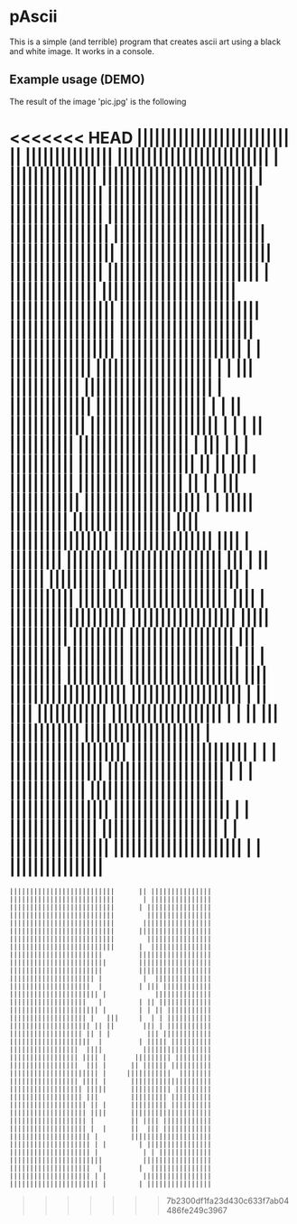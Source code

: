 # pAscii

This is a simple (and terrible) program that creates ascii
art using a black and white image. It works in a console.


## Example usage (DEMO)

The result of the image 'pic.jpg' is the following

<<<<<<< HEAD
		||||||||||||||||||||||||||      || |||||||||||||||
		||||||||||||||||||||||||||       | |||||||||||||||
		||||||||||||||||||||||||||      | ||||||||||||||||
		||||||||||||||||||||||||||        ||||||||||||||||
		||||||||||||||||||||||||||       |||||||||||||||||
		||||||||||||||||||||||||||      ||||||||||||||||||
		||||||||||||||||||||||||||        ||||||||||||||||
		||||||||||||||||||||||||||      |  |||||||||||||||
		|||||||||||||||||||||||         ||||||||||||||||||
		||||||||||||||||||||||||        ||||||||||||||||||
		|||||||||||||||||||||||         ||||||||||||||||||
		||||||||||||||||||||| |          |  ||||||||||||||
		||||||||||||||||||||  |         | ||| ||||||||||||
		|||||||||||||||||||||| |            ||||||||||||||
		|||||||||||||||||||   |         | || |||||||||||||
		|||||||||||||||||||||| |        | | || |||||||||||
		||||||||||||||||||| |   |||     |  | | |||||||||||
		|||||||||||||||||||| || ||       ||| | |||||||||||
		|||||||||||||||||| || | |         ||| ||||||||||||
		||||||||||||||||||||  |         | ||||| ||||||||||
		|||||||||||||||||  ||||          |||||||||||||||||
		||||||||||||||||| |||| |       ||||||||| |||||||||
		|||||||||||||||||  ||| |      || |||||| ||||||||||
		|||||||||||||||||||||| |     |||||||||||  ||||||||
		||||||||||||||||| |||| |      ||||||||||||||||||||
		|||||||||||||||||| |||||      |||||||||| |||||||||
		|||||||||||||||||| |||        ||||||||| ||||||||||
		||||||||||||||||||| || |      ||||||||| ||||||||||
		||||||||||||||||||| ||||      ||||||||||||||||||||
		||||||||||||||||||| |         || |||| ||||||||||||
		||||||||||||||||||| |  |      ||  ||| ||||||||||||
		|||||||||||||||||||| |        ||||||||||||||||||||
		|||||||||||||||||||| | |        | ||||||||||||||||
		|||||||||||||||||||| |           | | |||||||||||||
		|||||||||||||||||||||||          |||||||||||||||||
		||||||||||||||||||||  |         |  |||||||||||||||
		|||||||||||||||||||| | |         |||||||||||||||||
		|||||||||||||||||||||| |        | ||||||||||||||||
=======
    ||||||||||||||||||||||||||      || |||||||||||||||
    ||||||||||||||||||||||||||       | |||||||||||||||
    ||||||||||||||||||||||||||      | ||||||||||||||||
    ||||||||||||||||||||||||||        ||||||||||||||||
    ||||||||||||||||||||||||||       |||||||||||||||||
    ||||||||||||||||||||||||||      ||||||||||||||||||
    ||||||||||||||||||||||||||        ||||||||||||||||
    ||||||||||||||||||||||||||      |  |||||||||||||||
    |||||||||||||||||||||||         ||||||||||||||||||
    ||||||||||||||||||||||||        ||||||||||||||||||
    |||||||||||||||||||||||         ||||||||||||||||||
    ||||||||||||||||||||| |          |  ||||||||||||||
    ||||||||||||||||||||  |         | ||| ||||||||||||
    |||||||||||||||||||||| |            ||||||||||||||
    |||||||||||||||||||   |         | || |||||||||||||
    |||||||||||||||||||||| |        | | || |||||||||||
    ||||||||||||||||||| |   |||     |  | | |||||||||||
    |||||||||||||||||||| || ||       ||| | |||||||||||
    |||||||||||||||||| || | |         ||| ||||||||||||
    ||||||||||||||||||||  |         | ||||| ||||||||||
    |||||||||||||||||  ||||          |||||||||||||||||
    ||||||||||||||||| |||| |       ||||||||| |||||||||
    |||||||||||||||||  ||| |      || |||||| ||||||||||
    |||||||||||||||||||||| |     |||||||||||  ||||||||
    ||||||||||||||||| |||| |      ||||||||||||||||||||
    |||||||||||||||||| |||||      |||||||||| |||||||||
    |||||||||||||||||| |||        ||||||||| ||||||||||
    ||||||||||||||||||| || |      ||||||||| ||||||||||
    ||||||||||||||||||| ||||      ||||||||||||||||||||
    ||||||||||||||||||| |         || |||| ||||||||||||
    ||||||||||||||||||| |  |      ||  ||| ||||||||||||
    |||||||||||||||||||| |        ||||||||||||||||||||
    |||||||||||||||||||| | |        | ||||||||||||||||
    |||||||||||||||||||| |           | | |||||||||||||
    |||||||||||||||||||||||          |||||||||||||||||
    ||||||||||||||||||||  |         |  |||||||||||||||
    |||||||||||||||||||| | |         |||||||||||||||||
    |||||||||||||||||||||| |        | ||||||||||||||||
>>>>>>> 7b2300df1fa23d430c633f7ab04486fe249c3967
